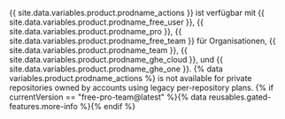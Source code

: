 {{ site.data.variables.product.prodname_actions }} ist verfügbar mit {{ site.data.variables.product.prodname_free_user }}, {{ site.data.variables.product.prodname_pro }}, {{ site.data.variables.product.prodname_free_team }} für Organisationen, {{ site.data.variables.product.prodname_team }}, {{ site.data.variables.product.prodname_ghe_cloud }}, und {{ site.data.variables.product.prodname_ghe_one }}. {% data variables.product.prodname_actions %} is not available for private repositories owned by accounts using legacy per-repository plans. {% if currentVersion == "free-pro-team@latest" %}{% data reusables.gated-features.more-info %}{% endif %}
